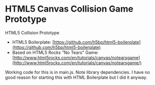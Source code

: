 # HTML5 Canvas Collision Game Prototype

HTML5 Collision Prototype

* HTML5 Boilerplate: [https://github.com/h5bp/html5-boilerplate](https://github.com/h5bp/html5-boilerplate)
* Based on HTML5 Rocks "No Tears" Game: [http://www.html5rocks.com/en/tutorials/canvas/notearsgame](http://www.html5rocks.com/en/tutorials/canvas/notearsgame/)

Working code for this is in main.js.
Note library dependencies.
I have no good reason for starting this with HTML Boilerplate but I did it anyway.
